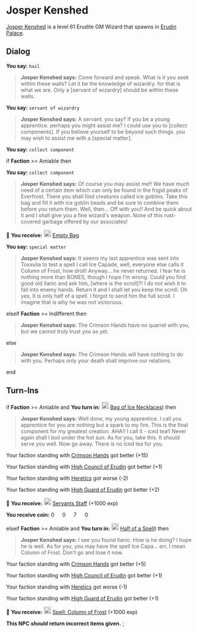 # Josper Kenshed



[Josper Kenshed](/npc/23072) is a level 61 Erudite GM Wizard that spawns in [Erudin Palace](/zone/23).



## Dialog

**You say:** `hail`



>**Josper Kenshed says:** Come forward and speak.  What is it you seek within these walls?  Let it be the knowledge of wizardry. for that is what we are.  Only a [servant of wizardry] should be within these walls.

**You say:** `servant of wizardry`



>**Josper Kenshed says:** A servant. you say?  If you be a young apprentice. perhaps you might assist me? I could use you to [collect components].  If you believe yourself to be beyond such things. you may wish to assist me with a [special matter].

**You say:** `collect component`



if **Faction** >= Amiable then 



**You say:** `collect component`





>**Josper Kenshed says:** Of course you may assist me!! We have much need of a certain item which can only be found in the frigid peaks of Everfrost. There you shall find creatures called ice goblins. Take this bag and fill it with ice goblin beads and be sure to combine them before you return them. Well, then... Off with you!! And be quick about it and I shall give you a fine wizard's weapon. None of this rust-covered garbage offered by our associates!




 &#127873; **You receive:**  <img style="background:url(/static/icons/blank_slot.gif);width:20px;height:20px;" src="/static/icons/item_690.png" alt="" /> <a
                                href="/item/17944" data-url="17944" class="tooltip-link link">Empty Bag</a>



**You say:** `special matter`





>**Josper Kenshed says:** It seems my last apprentice was sent into Toxxulia to test a spell I call Ice Capade, well, everyone else calls it Column of Frost, how droll! Anyway... he never returned. I fear he is nothing more than BONES, though I hope I'm wrong. Could you find good old Ilanic and ask him, [where is the scroll]?! I do not wish it to fall into enemy hands. Return it and I shall let you keep the scroll. Oh yes, It is only half of a spell. I forgot to send him the full scroll. I imagine that is why he was not victorious.




elseif **Faction** >= Indifferent then



>**Josper Kenshed says:** The Crimson Hands have no quarrel with you, but we cannot truly trust you as yet.





else



>**Josper Kenshed says:** The Crimson Hands will have nothing to do with you. Perhaps only your death shall improve our relations.


end



## Turn-Ins




if **Faction** >= Amiable and  **You turn in:** <img style="background:url(/static/icons/blank_slot.gif);width:20px;height:20px;" src="/static/icons/item_690.png" alt="" /> <a
                                href="/item/13898" data-url="13898" class="tooltip-link link">Bag of Ice Necklaces</a>) then 


>**Josper Kenshed says:** Well done, my young apprentice. I call you apprentice for you are nothing but a spark to my fire. This is the final component for my greatest creation. AHA!! I call it - iced tea!! Never again shall I boil under the hot sun. As for you, take this. It should serve you well. Now go away. There is no iced tea for you.





Your faction standing with [Crimson Hands](/faction/233) got better (<span class='text-success'>+15</span>)


Your faction standing with [High Council of Erudin](/faction/266) got better (<span class='text-success'>+1</span>)


Your faction standing with [Heretics](/faction/265) got worse (<span class='text-danger'>-2</span>)


Your faction standing with [High Guard of Erudin](/faction/267) got better (<span class='text-success'>+2</span>)


 &#127873; **You receive:**  <img style="background:url(/static/icons/blank_slot.gif);width:20px;height:20px;" src="/static/icons/item_601.png" alt="" /> <a
                                href="/item/12208" data-url="12208" class="tooltip-link link">Servants Staff</a> (+1000 exp)

**You receive coin:** 0 <img src='/static/icons/item_644.png' width='14' height='14'/> 0 <img src='/static/icons/item_645.png' width='14' height='14'/> 7 <img src='/static/icons/item_646.png' width='14' height='14'/> 0 <img src='/static/icons/item_647.png' width='14' height='14'/> 

elseif **Faction** >= Amiable and  **You turn in:** <img style="background:url(/static/icons/blank_slot.gif);width:20px;height:20px;" src="/static/icons/item_864.png" alt="" /> <a
                                href="/item/12207" data-url="12207" class="tooltip-link link">Half of a Spell</a>) then 


>**Josper Kenshed says:** I see you found Ilanic. How is he doing? I hope he is well. As for you, you may have the spell Ice Capa... err, I mean Column of Frost. Don't go and lose it now.





Your faction standing with [Crimson Hands](/faction/233) got better (<span class='text-success'>+5</span>)


Your faction standing with [High Council of Erudin](/faction/266) got better (<span class='text-success'>+1</span>)


Your faction standing with [Heretics](/faction/265) got worse (<span class='text-danger'>-1</span>)


Your faction standing with [High Guard of Erudin](/faction/267) got better (<span class='text-success'>+1</span>)


 &#127873; **You receive:**  <img style="background:url(/static/icons/blank_slot.gif);width:20px;height:20px;" src="/static/icons/item_504.png" alt="" /> <a
                                href="/item/15380" data-url="15380" class="tooltip-link link">Spell: Column of Frost</a> (+1000 exp)

 



**This NPC *should* return incorrect items given.**
;

